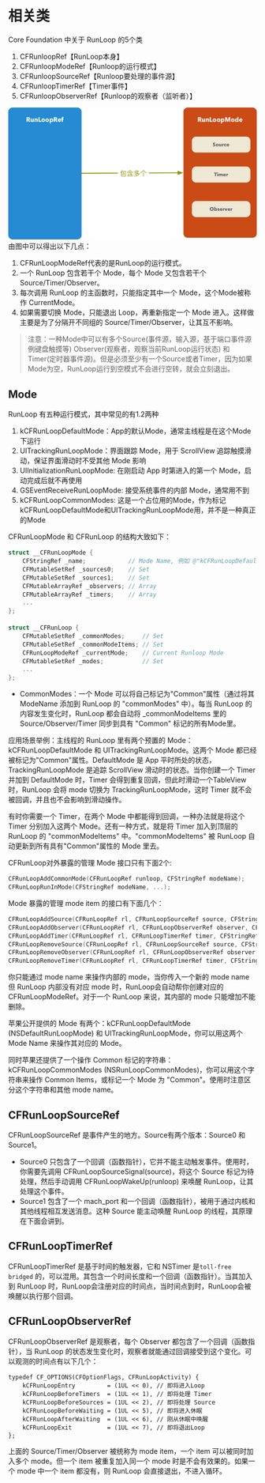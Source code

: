 # 相关类

Core Foundation 中关于 RunLoop 的5个类

1. CFRunloopRef【RunLoop本身】
2. CFRunloopModeRef【Runloop的运行模式】
3. CFRunloopSourceRef【Runloop要处理的事件源】
4. CFRunloopTimerRef【Timer事件】
5. CFRunloopObserverRef【Runloop的观察者（监听者）】

![](/assets/runloop3.png)
由图中可以得出以下几点：
1. CFRunLoopModeRef代表的是RunLoop的运行模式。
2. 一个 RunLoop 包含若干个 Mode，每个 Mode 又包含若干个 Source/Timer/Observer。
3. 每次调用 RunLoop 的主函数时，只能指定其中一个 Mode，这个Mode被称作 CurrentMode。
4. 如果需要切换 Mode，只能退出 Loop，再重新指定一个 Mode 进入。这样做主要是为了分隔开不同组的 Source/Timer/Observer，让其互不影响。

>注意：一种Mode中可以有多个Source(事件源，输入源，基于端口事件源例键盘触摸等) Observer(观察者，观察当前RunLoop运行状态) 和Timer(定时器事件源)。但是必须至少有一个Source或者Timer，因为如果Mode为空，RunLoop运行到空模式不会进行空转，就会立刻退出。

## Mode

RunLoop 有五种运行模式，其中常见的有1.2两种

1. kCFRunLoopDefaultMode：App的默认Mode，通常主线程是在这个Mode下运行
2. UITrackingRunLoopMode：界面跟踪 Mode，用于 ScrollView 追踪触摸滑动，保证界面滑动时不受其他 Mode 影响
3. UIInitializationRunLoopMode: 在刚启动 App 时第进入的第一个 Mode，启动完成后就不再使用
4. GSEventReceiveRunLoopMode: 接受系统事件的内部 Mode，通常用不到
5. kCFRunLoopCommonModes: 这是一个占位用的Mode，作为标记kCFRunLoopDefaultMode和UITrackingRunLoopMode用，并不是一种真正的Mode

CFRunLoopMode 和 CFRunLoop 的结构大致如下：
```c
struct __CFRunLoopMode {
    CFStringRef _name;            // Mode Name, 例如 @"kCFRunLoopDefaultMode"
    CFMutableSetRef _sources0;    // Set
    CFMutableSetRef _sources1;    // Set
    CFMutableArrayRef _observers; // Array
    CFMutableArrayRef _timers;    // Array
    ...
};
  
struct __CFRunLoop {
    CFMutableSetRef _commonModes;     // Set
    CFMutableSetRef _commonModeItems; // Set
    CFRunLoopModeRef _currentMode;    // Current Runloop Mode
    CFMutableSetRef _modes;           // Set
    ...
};
```
- CommonModes：一个 Mode 可以将自己标记为"Common"属性（通过将其 ModeName 添加到 RunLoop 的 "commonModes" 中）。每当 RunLoop 的内容发生变化时，RunLoop 都会自动将 _commonModeItems 里的 Source/Observer/Timer 同步到具有 "Common" 标记的所有Mode里。

应用场景举例：主线程的 RunLoop 里有两个预置的 Mode：kCFRunLoopDefaultMode 和 UITrackingRunLoopMode。这两个 Mode 都已经被标记为"Common"属性。DefaultMode 是 App 平时所处的状态，TrackingRunLoopMode 是追踪 ScrollView 滑动时的状态。当你创建一个 Timer 并加到 DefaultMode 时，Timer 会得到重复回调，但此时滑动一个TableView时，RunLoop 会将 mode 切换为 TrackingRunLoopMode，这时 Timer 就不会被回调，并且也不会影响到滑动操作。

有时你需要一个 Timer，在两个 Mode 中都能得到回调，一种办法就是将这个 Timer 分别加入这两个 Mode。还有一种方式，就是将 Timer 加入到顶层的 RunLoop 的 "commonModeItems" 中。"commonModeItems" 被 RunLoop 自动更新到所有具有"Common"属性的 Mode 里去。

CFRunLoop对外暴露的管理 Mode 接口只有下面2个:
```c
CFRunLoopAddCommonMode(CFRunLoopRef runloop, CFStringRef modeName);
CFRunLoopRunInMode(CFStringRef modeName, ...);
```
Mode 暴露的管理 mode item 的接口有下面几个：
```c
CFRunLoopAddSource(CFRunLoopRef rl, CFRunLoopSourceRef source, CFStringRef modeName);
CFRunLoopAddObserver(CFRunLoopRef rl, CFRunLoopObserverRef observer, CFStringRef modeName);
CFRunLoopAddTimer(CFRunLoopRef rl, CFRunLoopTimerRef timer, CFStringRef mode);
CFRunLoopRemoveSource(CFRunLoopRef rl, CFRunLoopSourceRef source, CFStringRef modeName);
CFRunLoopRemoveObserver(CFRunLoopRef rl, CFRunLoopObserverRef observer, CFStringRef modeName);
CFRunLoopRemoveTimer(CFRunLoopRef rl, CFRunLoopTimerRef timer, CFStringRef mode);
```
你只能通过 mode name 来操作内部的 mode，当你传入一个新的 mode name 但 RunLoop 内部没有对应 mode 时，RunLoop会自动帮你创建对应的 CFRunLoopModeRef。对于一个 RunLoop 来说，其内部的 mode 只能增加不能删除。

苹果公开提供的 Mode 有两个：kCFRunLoopDefaultMode (NSDefaultRunLoopMode) 和 UITrackingRunLoopMode，你可以用这两个 Mode Name 来操作其对应的 Mode。

同时苹果还提供了一个操作 Common 标记的字符串：kCFRunLoopCommonModes (NSRunLoopCommonModes)，你可以用这个字符串来操作 Common Items，或标记一个 Mode 为 "Common"。使用时注意区分这个字符串和其他 mode name。

## CFRunLoopSourceRef
CFRunLoopSourceRef 是事件产生的地方。Source有两个版本：Source0 和 Source1。

- Source0 只包含了一个回调（函数指针），它并不能主动触发事件。使用时，你需要先调用 CFRunLoopSourceSignal(source)，将这个 Source 标记为待处理，然后手动调用 CFRunLoopWakeUp(runloop) 来唤醒 RunLoop，让其处理这个事件。
- Source1 包含了一个 mach_port 和一个回调（函数指针），被用于通过内核和其他线程相互发送消息。这种 Source 能主动唤醒 RunLoop 的线程，其原理在下面会讲到。

## CFRunLoopTimerRef
CFRunLoopTimerRef 是基于时间的触发器，它和 NSTimer 是`toll-free bridged` 的，可以混用。其包含一个时间长度和一个回调（函数指针）。当其加入到 RunLoop 时，RunLoop会注册对应的时间点，当时间点到时，RunLoop会被唤醒以执行那个回调。

## CFRunLoopObserverRef
CFRunLoopObserverRef 是观察者，每个 Observer 都包含了一个回调（函数指针），当 RunLoop 的状态发生变化时，观察者就能通过回调接受到这个变化。可以观测的时间点有以下几个：

```
typedef CF_OPTIONS(CFOptionFlags, CFRunLoopActivity) {
    kCFRunLoopEntry         = (1UL << 0), // 即将进入Loop
    kCFRunLoopBeforeTimers  = (1UL << 1), // 即将处理 Timer
    kCFRunLoopBeforeSources = (1UL << 2), // 即将处理 Source
    kCFRunLoopBeforeWaiting = (1UL << 5), // 即将进入休眠
    kCFRunLoopAfterWaiting  = (1UL << 6), // 刚从休眠中唤醒
    kCFRunLoopExit          = (1UL << 7), // 即将退出Loop
};
```
上面的 Source/Timer/Observer 被统称为 mode item，一个 item 可以被同时加入多个 mode。但一个 item 被重复加入同一个 mode 时是不会有效果的。如果一个 mode 中一个 item 都没有，则 RunLoop 会直接退出，不进入循环。



